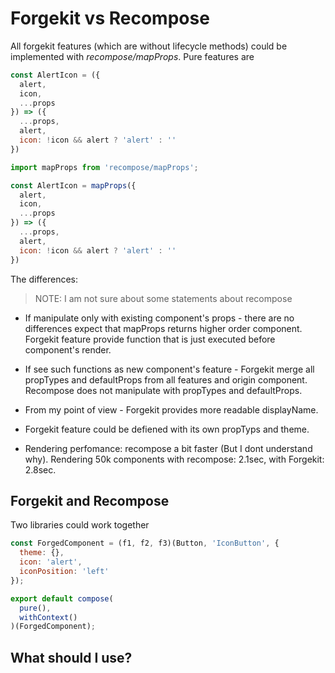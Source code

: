 # Forgekit vs Recompose

All forgekit features (which are without lifecycle methods) could be implemented with *recompose/mapProps*.
Pure features are

```js
const AlertIcon = ({
  alert,
  icon,
  ...props
}) => ({
  ...props,  
  alert,
  icon: !icon && alert ? 'alert' : ''
})
```

```js
import mapProps from 'recompose/mapProps';

const AlertIcon = mapProps({
  alert,
  icon,
  ...props
}) => ({
  ...props,  
  alert,
  icon: !icon && alert ? 'alert' : ''
})
```

The differences:

> NOTE: I am not sure about some statements about recompose

* If manipulate only with existing component's props - there are no differences expect that mapProps returns higher order component. Forgekit feature provide function that is just executed before component's render.

* If see such functions as new component's feature - Forgekit merge all propTypes and defaultProps from all features and origin component.
Recompose does not manipulate with propTypes and defaultProps.

* From my point of view - Forgekit provides more readable displayName.

* Forgekit feature could be defiened with its own propTyps and theme.

* Rendering perfomance: recompose a bit faster  (But I dont understand why). Rendering 50k components with recompose: 2.1sec, with Forgekit: 2.8sec.

## Forgekit and Recompose

Two libraries could work together

```js
const ForgedComponent = (f1, f2, f3)(Button, 'IconButton', {
  theme: {},
  icon: 'alert',
  iconPosition: 'left'
});

export default compose(
  pure(),
  withContext()
)(ForgedComponent);
```


## What should I use?
